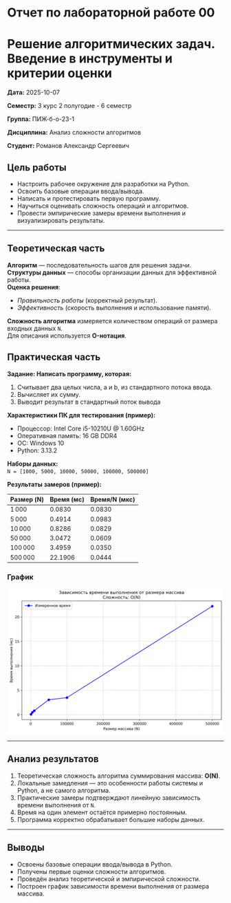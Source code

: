 # Отчет по лабораторной работе 00
# Решение алгоритмических задач. Введение в инструменты и критерии оценки 

**Дата:** 2025-10-07 

**Семестр:** 3 курс 2 полугодие - 6 семестр

**Группа:** ПИЖ-б-о-23-1

**Дисциплина:** Анализ сложности алгоритмов

**Студент:** Романов Александр Сергеевич


## Цель работы
- Настроить рабочее окружение для разработки на Python.  
- Освоить базовые операции ввода/вывода.  
- Написать и протестировать первую программу.  
- Научиться оценивать сложность операций и алгоритмов.  
- Провести эмпирические замеры времени выполнения и визуализировать результаты.  

---

## Теоретическая часть

**Алгоритм** — последовательность шагов для решения задачи.  
**Структуры данных** — способы организации данных для эффективной работы.  
**Оценка решения**:  
- *Правильность работы* (корректный результат).  
- *Эффективность* (скорость выполнения и использование памяти).  

**Сложность алгоритма** измеряется количеством операций от размера входных данных `N`.  
Для описания используется **O-нотация**.  

## Практическая часть

**Задание: Написать программу, которая:**
 1. Считывает два целых числа, a и b, из стандартного потока ввода.
 2. Вычисляет их сумму.
 3. Выводит результат в стандартный поток вывода

**Характеристики ПК для тестирования (пример):**
- Процессор: Intel Core i5-10210U @ 1.60GHz
- Оперативная память: 16 GB DDR4
- ОС: Windows 10
- Python: 3.13.2

**Наборы данных:**  
`N = [1000, 5000, 10000, 50000, 100000, 500000]`

**Результаты замеров (пример):**

| Размер (N) | Время (мс) | Время/N (мкс) |
|------------|------------|---------------|
| 1 000      | 0.0830     | 0.0830        |
| 5 000      | 0.4914     | 0.0983        |
| 10 000     | 0.8286     | 0.0829        |
| 50 000     | 3.0472     | 0.0609        |
| 100 000    | 3.4959     | 0.0350        |
| 500 000    | 22.1906    | 0.0444        |

### График
![time_complexity_plot](time_complexity_plot.png)

---

## Анализ результатов
1. Теоретическая сложность алгоритма суммирования массива: **O(N)**. 
2. Локальные замедления — это особенности работы системы и Python, а не самого алгоритма. 
3. Практические замеры подтверждают линейную зависимость времени выполнения от `N`.  
4. Время на один элемент остаётся примерно постоянным.  
5. Программа корректно обрабатывает большие наборы данных.  

---

## Выводы
- Освоены базовые операции ввода/вывода в Python.  
- Получены первые оценки сложности алгоритмов.  
- Проведён анализ теоретической и эмпирической сложности.  
- Построен график зависимости времени выполнения от размера массива. 


